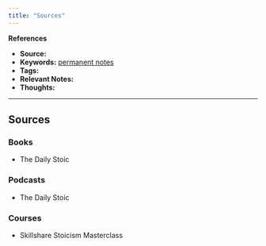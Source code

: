 ```yaml
---
title: "Sources"
---
```


**References**
- **Source:**
- **Keywords:** [permanent notes](notes/permanent-notes.md)
- **Tags:** 
- **Relevant Notes:**
- **Thoughts:**

---

## Sources
### Books
- The Daily Stoic
### Podcasts
- The Daily Stoic
### Courses
- Skillshare Stoicism Masterclass